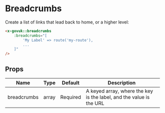 # Breadcrumbs

Create a list of links that lead back to home, or a higher level:

```html
<x-govuk::breadcrumbs
    :breadcrumbs="[
        'My Label' => route('my-route'),
        ... 
    ]"
/>
```

## Props

| Name | Type | Default | Description |
| ---- | ---- | ------- | ----------- |
| breadcrumbs | array | Required | A keyed array, where the key is the label, and the value is the URL |
